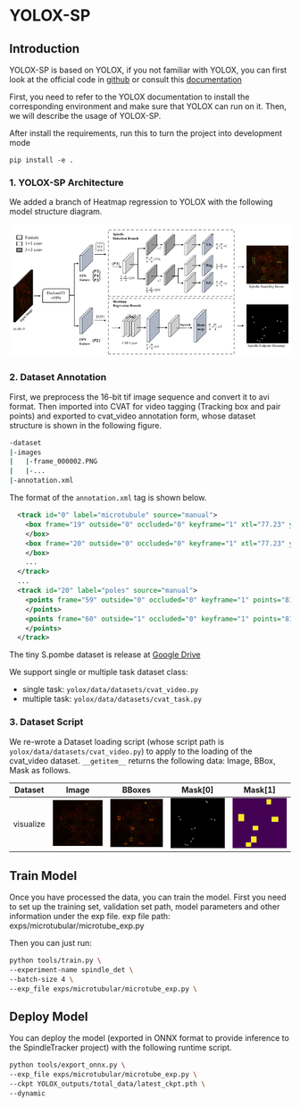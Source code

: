 # YOLOX-SP

## Introduction
YOLOX-SP is based on YOLOX, if you not familiar with YOLOX, you can first look at the official code in [github](https://github.com/Megvii-BaseDetection/YOLOX) or consult this [documentation]("./README_yolox.md")

First, you need to refer to the YOLOX documentation to install the corresponding environment and make sure that YOLOX can run on it. Then, we will describe the usage of YOLOX-SP.

After install the requirements, run this to turn the project into development mode
```
pip install -e .
```

### 1. YOLOX-SP Architecture

We added a branch of Heatmap regression to YOLOX with the following model structure diagram.

<img src="assets/model_architecture.png">


### 2. Dataset Annotation

First, we preprocess the 16-bit tif image sequence and convert it to avi format. Then imported into CVAT for video tagging (Tracking box and pair points) and exported to cvat_video annotation form, whose dataset structure is shown in the following figure.
```bash
-dataset
|-images
|   |-frame_000002.PNG
|   |-...
|-annotation.xml
```

The format of the `annotation.xml` tag is shown below.
```xml
  <track id="0" label="microtubule" source="manual">
    <box frame="19" outside="0" occluded="0" keyframe="1" xtl="77.23" ytl="177.42" xbr="84.54" ybr="187.31" z_order="0">
    </box>
    <box frame="20" outside="0" occluded="0" keyframe="1" xtl="77.23" ytl="177.42" xbr="86.10" ybr="192.50" z_order="0">
    </box>
    ...
  </track>
  ...
  <track id="20" label="poles" source="manual">
    <points frame="59" outside="0" occluded="0" keyframe="1" points="81.10,131.70;93.70,236.60" z_order="0">
    </points>
    <points frame="60" outside="1" occluded="0" keyframe="1" points="81.10,131.70;93.70,236.60" z_order="0">
    </points>
  </track>
```

The tiny S.pombe dataset is release at [Google Drive](https://drive.google.com/drive/folders/1wbNVWJEVr-FFH9Znp1XXGf_kRbN-wMTL?usp=sharing)

We support single or multiple task dataset class:
- single task: `yolox/data/datasets/cvat_video.py`
- multiple task: `yolox/data/datasets/cvat_task.py`

### 3. Dataset Script
We re-wrote a Dataset loading script (whose script path is `yolox/data/datasets/cvat_video.py`) to apply to the loading of the cvat_video dataset. `__getitem__` returns the following data: Image, BBox, Mask as follows.


| Dataset | Image    |   BBoxes     | Mask[0]    |   Mask[1] |
| ------        |:---:              |:---:              |:---:              |:---:              |
|  visualize    |<img src="assets/frame_000036.PNG" width=150>|<img src="assets/bboxes.PNG" width=150> | <img src="assets/mask.png" width=150> | <img src="assets/mask_pos.png" width=150> |


## Train Model
Once you have processed the data, you can train the model. First you need to set up the training set, validation set path, model parameters and other information under the exp file. exp file path: exps/microtubular/microtube_exp.py

Then you can just run:
```bash
python tools/train.py \
--experiment-name spindle_det \
--batch-size 4 \
--exp_file exps/microtubular/microtube_exp.py \
```


## Deploy Model

You can deploy the model (exported in ONNX format to provide inference to the SpindleTracker project) with the following runtime script.
```bash
python tools/export_onnx.py \
--exp_file exps/microtubular/microtube_exp.py \
--ckpt YOLOX_outputs/total_data/latest_ckpt.pth \
--dynamic
```
